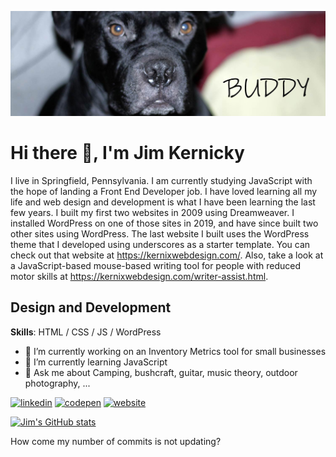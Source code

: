 [![Jim's GitHub Banner](./assets/GitHubBanner500.jpg)](https://kernixwebdesign.com/)

# Hi there 👋, I'm Jim Kernicky

I live in Springfield, Pennsylvania. I am currently studying JavaScript with the hope of landing a Front End Developer job. I have loved learning all my life and web design and development is what I have been learning the last few years. I built my first two websites in 2009 using Dreamweaver. I installed WordPress on one of those sites in 2019, and have since built two other sites using WordPress. The last website I built uses the WordPress theme that I developed using underscores as a starter template. You can check out that website at https://kernixwebdesign.com/. Also, take a look at a JavaScript-based mouse-based writing tool for people with reduced motor skills at https://kernixwebdesign.com/writer-assist.html. 

## Design and Development

**Skills**: HTML / CSS / JS / WordPress

- 🔭 I’m currently working on an Inventory Metrics tool for small businesses 
- 🌱 I’m currently learning JavaScript  
- 💬 Ask me about Camping, bushcraft, guitar, music theory, outdoor photography, ... 


[<img src='https://cdn.jsdelivr.net/npm/simple-icons@3.0.1/icons/linkedin.svg' alt='linkedin' height='40'>](https://www.linkedin.com/in/jim-kernicky/)  [<img src='https://cdn.jsdelivr.net/npm/simple-icons@3.0.1/icons/codepen.svg' alt='codepen' height='40'>](https://codepen.io/jim-kernicky)  [<img src='https://cdn.jsdelivr.net/npm/simple-icons@3.0.1/icons/icloud.svg' alt='website' height='40'>](https://kernixwebdesign.com/resume-portfolio.html)  



[![Jim's GitHub stats](https://github-readme-stats.vercel.app/api?username=Kernix13)](https://github.com/Kernix13/github-readme-stats)

How come my number of commits is not updating? 


